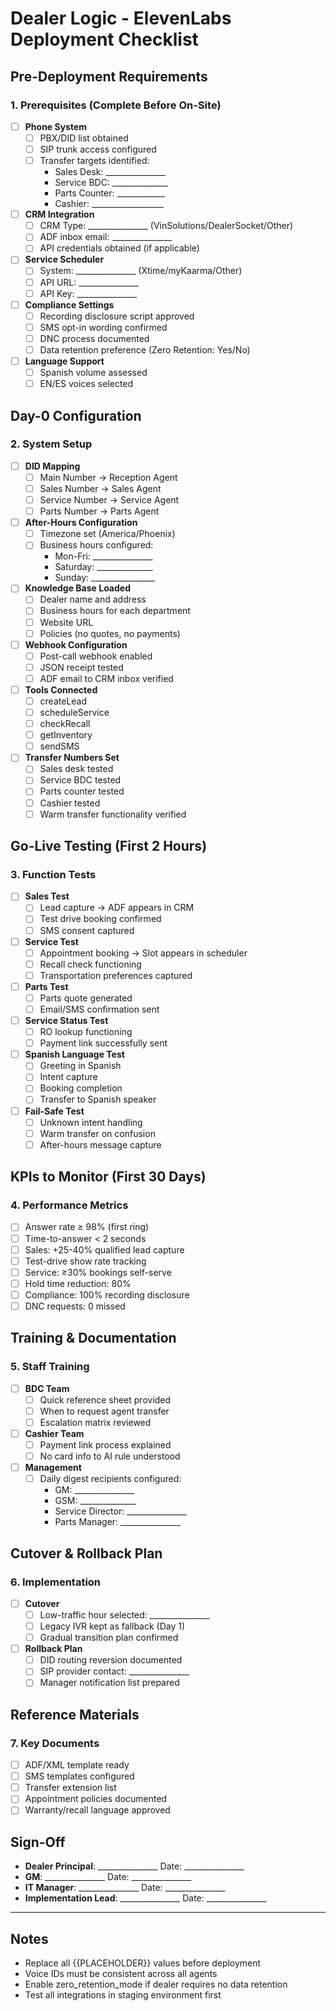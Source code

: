 # Dealer Logic - ElevenLabs Deployment Checklist

## Pre-Deployment Requirements

### 1. Prerequisites (Complete Before On-Site)
- [ ] **Phone System**
  - [ ] PBX/DID list obtained
  - [ ] SIP trunk access configured
  - [ ] Transfer targets identified:
    - Sales Desk: _______________
    - Service BDC: ______________
    - Parts Counter: ____________
    - Cashier: __________________

- [ ] **CRM Integration**
  - [ ] CRM Type: _______________ (VinSolutions/DealerSocket/Other)
  - [ ] ADF inbox email: _______________
  - [ ] API credentials obtained (if applicable)

- [ ] **Service Scheduler**
  - [ ] System: _______________ (Xtime/myKaarma/Other)
  - [ ] API URL: _______________
  - [ ] API Key: _______________

- [ ] **Compliance Settings**
  - [ ] Recording disclosure script approved
  - [ ] SMS opt-in wording confirmed
  - [ ] DNC process documented
  - [ ] Data retention preference (Zero Retention: Yes/No)

- [ ] **Language Support**
  - [ ] Spanish volume assessed
  - [ ] EN/ES voices selected

## Day-0 Configuration

### 2. System Setup
- [ ] **DID Mapping**
  - [ ] Main Number → Reception Agent
  - [ ] Sales Number → Sales Agent
  - [ ] Service Number → Service Agent
  - [ ] Parts Number → Parts Agent

- [ ] **After-Hours Configuration**
  - [ ] Timezone set (America/Phoenix)
  - [ ] Business hours configured:
    - Mon-Fri: _______________
    - Saturday: ______________
    - Sunday: ________________

- [ ] **Knowledge Base Loaded**
  - [ ] Dealer name and address
  - [ ] Business hours for each department
  - [ ] Website URL
  - [ ] Policies (no quotes, no payments)

- [ ] **Webhook Configuration**
  - [ ] Post-call webhook enabled
  - [ ] JSON receipt tested
  - [ ] ADF email to CRM inbox verified

- [ ] **Tools Connected**
  - [ ] createLead
  - [ ] scheduleService
  - [ ] checkRecall
  - [ ] getInventory
  - [ ] sendSMS

- [ ] **Transfer Numbers Set**
  - [ ] Sales desk tested
  - [ ] Service BDC tested
  - [ ] Parts counter tested
  - [ ] Cashier tested
  - [ ] Warm transfer functionality verified

## Go-Live Testing (First 2 Hours)

### 3. Function Tests
- [ ] **Sales Test**
  - [ ] Lead capture → ADF appears in CRM
  - [ ] Test drive booking confirmed
  - [ ] SMS consent captured

- [ ] **Service Test**
  - [ ] Appointment booking → Slot appears in scheduler
  - [ ] Recall check functioning
  - [ ] Transportation preferences captured

- [ ] **Parts Test**
  - [ ] Parts quote generated
  - [ ] Email/SMS confirmation sent

- [ ] **Service Status Test**
  - [ ] RO lookup functioning
  - [ ] Payment link successfully sent

- [ ] **Spanish Language Test**
  - [ ] Greeting in Spanish
  - [ ] Intent capture
  - [ ] Booking completion
  - [ ] Transfer to Spanish speaker

- [ ] **Fail-Safe Test**
  - [ ] Unknown intent handling
  - [ ] Warm transfer on confusion
  - [ ] After-hours message capture

## KPIs to Monitor (First 30 Days)

### 4. Performance Metrics
- [ ] Answer rate ≥ 98% (first ring)
- [ ] Time-to-answer < 2 seconds
- [ ] Sales: +25-40% qualified lead capture
- [ ] Test-drive show rate tracking
- [ ] Service: ≥30% bookings self-serve
- [ ] Hold time reduction: 80%
- [ ] Compliance: 100% recording disclosure
- [ ] DNC requests: 0 missed

## Training & Documentation

### 5. Staff Training
- [ ] **BDC Team**
  - [ ] Quick reference sheet provided
  - [ ] When to request agent transfer
  - [ ] Escalation matrix reviewed

- [ ] **Cashier Team**
  - [ ] Payment link process explained
  - [ ] No card info to AI rule understood

- [ ] **Management**
  - [ ] Daily digest recipients configured:
    - GM: _______________
    - GSM: ______________
    - Service Director: _______________
    - Parts Manager: _______________

## Cutover & Rollback Plan

### 6. Implementation
- [ ] **Cutover**
  - [ ] Low-traffic hour selected: _______________
  - [ ] Legacy IVR kept as fallback (Day 1)
  - [ ] Gradual transition plan confirmed

- [ ] **Rollback Plan**
  - [ ] DID routing reversion documented
  - [ ] SIP provider contact: _______________
  - [ ] Manager notification list prepared

## Reference Materials

### 7. Key Documents
- [ ] ADF/XML template ready
- [ ] SMS templates configured
- [ ] Transfer extension list
- [ ] Appointment policies documented
- [ ] Warranty/recall language approved

## Sign-Off

- **Dealer Principal**: _______________ Date: _______________
- **GM**: _______________ Date: _______________
- **IT Manager**: _______________ Date: _______________
- **Implementation Lead**: _______________ Date: _______________

---

## Notes
- Replace all {{PLACEHOLDER}} values before deployment
- Voice IDs must be consistent across all agents
- Enable zero_retention_mode if dealer requires no data retention
- Test all integrations in staging environment first